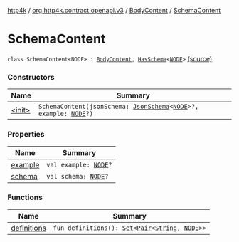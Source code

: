 [http4k](../../../index.md) / [org.http4k.contract.openapi.v3](../../index.md) / [BodyContent](../index.md) / [SchemaContent](./index.md)

# SchemaContent

`class SchemaContent<NODE> : `[`BodyContent`](../index.md)`, `[`HasSchema`](../../-has-schema/index.md)`<`[`NODE`](index.md#NODE)`>` [(source)](https://github.com/http4k/http4k/blob/master/http4k-contract/src/main/kotlin/org/http4k/contract/openapi/v3/model.kt#L70)

### Constructors

| Name | Summary |
|---|---|
| [&lt;init&gt;](-init-.md) | `SchemaContent(jsonSchema: `[`JsonSchema`](../../../org.http4k.util/-json-schema/index.md)`<`[`NODE`](index.md#NODE)`>?, example: `[`NODE`](index.md#NODE)`?)` |

### Properties

| Name | Summary |
|---|---|
| [example](example.md) | `val example: `[`NODE`](index.md#NODE)`?` |
| [schema](schema.md) | `val schema: `[`NODE`](index.md#NODE)`?` |

### Functions

| Name | Summary |
|---|---|
| [definitions](definitions.md) | `fun definitions(): `[`Set`](https://kotlinlang.org/api/latest/jvm/stdlib/kotlin.collections/-set/index.html)`<`[`Pair`](https://kotlinlang.org/api/latest/jvm/stdlib/kotlin/-pair/index.html)`<`[`String`](https://kotlinlang.org/api/latest/jvm/stdlib/kotlin/-string/index.html)`, `[`NODE`](index.md#NODE)`>>` |
